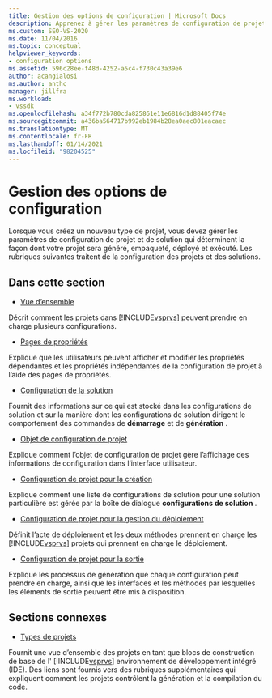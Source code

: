 ```yaml
---
title: Gestion des options de configuration | Microsoft Docs
description: Apprenez à gérer les paramètres de configuration de projet et de solution dans Visual Studio pour contrôler la façon dont votre projet sera généré, empaqueté, déployé et exécuté.
ms.custom: SEO-VS-2020
ms.date: 11/04/2016
ms.topic: conceptual
helpviewer_keywords:
- configuration options
ms.assetid: 596c28ee-f48d-4252-a5c4-f730c43a39e6
author: acangialosi
ms.author: anthc
manager: jillfra
ms.workload:
- vssdk
ms.openlocfilehash: a34f772b780cda825861e11e6816d1d88405f74e
ms.sourcegitcommit: a436ba564717b992eb1984b28ea0aec801eacaec
ms.translationtype: MT
ms.contentlocale: fr-FR
ms.lasthandoff: 01/14/2021
ms.locfileid: "98204525"
---
```

# <a name="managing-configuration-options"></a>Gestion des options de configuration
Lorsque vous créez un nouveau type de projet, vous devez gérer les paramètres de configuration de projet et de solution qui déterminent la façon dont votre projet sera généré, empaqueté, déployé et exécuté. Les rubriques suivantes traitent de la configuration des projets et des solutions.

## <a name="in-this-section"></a>Dans cette section
- [Vue d’ensemble](../../extensibility/internals/configuration-options-overview.md)

 Décrit comment les projets dans [!INCLUDE[vsprvs](../../code-quality/includes/vsprvs_md.md)] peuvent prendre en charge plusieurs configurations.

- [Pages de propriétés](../../extensibility/internals/property-pages.md)

 Explique que les utilisateurs peuvent afficher et modifier les propriétés dépendantes et les propriétés indépendantes de la configuration de projet à l’aide des pages de propriétés.

- [Configuration de la solution](../../extensibility/internals/solution-configuration.md)

 Fournit des informations sur ce qui est stocké dans les configurations de solution et sur la manière dont les configurations de solution dirigent le comportement des commandes de **démarrage** et de **génération** .

- [Objet de configuration de projet](../../extensibility/internals/project-configuration-object.md)

 Explique comment l’objet de configuration de projet gère l’affichage des informations de configuration dans l’interface utilisateur.

- [Configuration de projet pour la création](../../extensibility/internals/project-configuration-for-building.md)

 Explique comment une liste de configurations de solution pour une solution particulière est gérée par la boîte de dialogue **configurations de solution** .

- [Configuration de projet pour la gestion du déploiement](../../extensibility/internals/project-configuration-for-managing-deployment.md)

 Définit l’acte de déploiement et les deux méthodes prennent en charge les [!INCLUDE[vsprvs](../../code-quality/includes/vsprvs_md.md)] projets qui prennent en charge le déploiement.

- [Configuration de projet pour la sortie](../../extensibility/internals/project-configuration-for-output.md)

 Explique les processus de génération que chaque configuration peut prendre en charge, ainsi que les interfaces et les méthodes par lesquelles les éléments de sortie peuvent être mis à disposition.

## <a name="related-sections"></a>Sections connexes
- [Types de projets](../../extensibility/internals/project-types.md)

 Fournit une vue d’ensemble des projets en tant que blocs de construction de base de l' [!INCLUDE[vsprvs](../../code-quality/includes/vsprvs_md.md)] environnement de développement intégré (IDE). Des liens sont fournis vers des rubriques supplémentaires qui expliquent comment les projets contrôlent la génération et la compilation du code.
